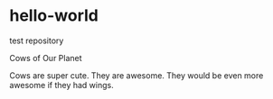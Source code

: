 # hello-world
test repository

Cows of Our Planet

Cows are super cute. They are awesome. They would be even more awesome if they had wings.
